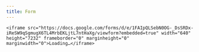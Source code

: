 ```yaml
---
title: Form
---
```

`<iframe src="https://docs.google.com/forms/d/e/1FAIpQLSebN0OG-_DsSRDx-iReSW9qSgmugX6TL4MrbEKLjtL7ntHaXg/viewform?embedded=true" width="640" height="7232" frameborder="0" marginheight="0" marginwidth="0">Loading…</iframe>`
